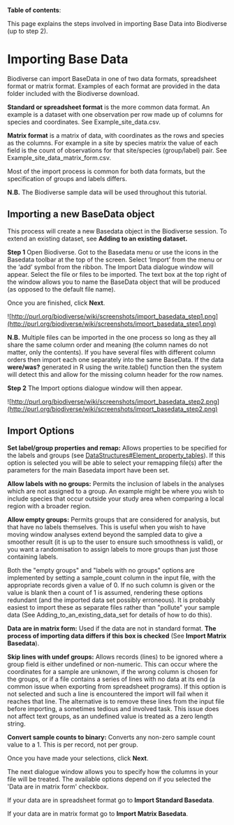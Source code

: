 **Table of contents**:



This page explains the steps involved in importing Base Data into Biodiverse (up to step 2).

# Importing Base Data #
Biodiverse can import BaseData in one of two data formats, spreadsheet format or matrix format.  Examples of each format are provided in the data folder included with the Biodiverse download.

**Standard or spreadsheet format** is the more common data format.  An example is a dataset with one observation per row made up of columns for species and coordinates.  See Example_site_data.csv.

**Matrix format** is a matrix of data, with coordinates as the rows and species as the columns.  For example in a site by species matrix the value of each field is the count of observations for that site/species (group/label) pair.  See Example_site_data_matrix_form.csv.

Most of the import process is common for both data formats, but the specification of groups and labels differs.

**N.B.**  The Biodiverse sample data will be used throughout this tutorial.

## Importing a new BaseData object ##
This process will create a new Basedata object in the Biodiverse session.  To extend an existing dataset, see **Adding to an existing dataset.**

**Step 1**  Open Biodiverse.  Got to the Basedata menu or use the icons in the Basedata toolbar at the top of the screen.  Select ‘Import’ from the menu or the ‘add’ symbol from the ribbon.  The Import Data dialogue window will appear.  Select the file or files to be imported.  The text box at the top right of the window allows you to name the BaseData object that will be produced (as opposed to the default file name).

Once you are finished, click **Next**.

![http://purl.org/biodiverse/wiki/screenshots/import_basedata_step1.png](http://purl.org/biodiverse/wiki/screenshots/import_basedata_step1.png)

**N.B.**  Multiple files can be imported in the one process so long as they all share the same column order and meaning (the column names do not matter, only the contents).  If you have several files with different column orders then import each one separately into the same BaseData. If the data **were/was?** generated in R using the write.table() function then the system will detect this and allow for the missing column header for the row names.

**Step 2** The Import options dialogue window will then appear.

![http://purl.org/biodiverse/wiki/screenshots/import_basedata_step2.png](http://purl.org/biodiverse/wiki/screenshots/import_basedata_step2.png)

## Import Options ##
**Set label/group properties and remap:**  Allows properties to be specified for the labels and groups (see [DataStructures#Element_property_tables](DataStructures#element-property-tables)).  If this option is selected you will be able to select your remapping file(s) after the parameters for the main Basedata import have been set.

**Allow labels with no groups:**  Permits the inclusion of labels in the analyses which are not assigned to a group. An example might be where you wish to include species that occur outside your study area when comparing a local region with a broader region.

**Allow empty groups:**  Permits groups that are considered for analysis, but that have no labels themselves. This is useful when you wish to have moving window analyses extend beyond the sampled data to give a smoother result (it is up to the user to ensure such smoothness is valid), or you want a randomisation to assign labels to more groups than just those containing labels.

Both the "empty groups" and "labels with no groups" options are implemented by setting a sample_count column in the input file, with the appropriate records given a value of 0. If no such column is given or the value is blank then a count of 1 is assumed, rendering these options redundant (and the imported data set possibly erroneous). It is probably easiest to import these as separate files rather than "pollute" your sample data (See Adding_to_an_existing_data_set for details of how to do this).

**Data are in matrix form:**  Used if the data are not in standard format.  **The process of importing data differs if this box is checked** (See **Import Matrix Basedata**).

**Skip lines with undef groups:**  Allows records (lines) to be ignored where a group field is either undefined or non-numeric. This can occur where the coordinates for a sample are unknown, if the wrong column is chosen for the groups, or if a file contains a series of lines with no data at its end (a common issue when exporting from spreadsheet programs).  If this option is not selected and such a line is encountered the import will fail when it reaches that line.  The alternative is to remove these lines from the input file before importing, a sometimes tedious and involved task. This issue does not affect text groups, as an undefined value is treated as a zero length string.

**Convert sample counts to binary:**  Converts any non-zero sample count value to a 1.  This is per record, not per group.

Once you have made your selections, click **Next**.

The next dialogue window allows you to specify how the columns in your file will be treated.  The available options depend on if you selected the 'Data are in matrix form' checkbox.

If your data are in spreadsheet format go to **Import Standard Basedata**.

If your data are in matrix format go to **Import Matrix Basedata**.
